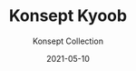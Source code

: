 ---
image_primary: "img/kyoob_collection_konsept_1-410x410.png"
image_secondary: "img/kyoob_collection_konsept-1000x400.jpg"
subtitle: "Konsept Collection"
description: "The%20Konsept%20collection%20pushes%20the%20boundaries%20of%20creativity.%20With%20its%20all%20in%20all%20classic%2C%20vintage%20and%20contemporary%20designs%2C%20it%20adapts%20to%20any%20decor.%20The%20eye%20will%20undeniably%20be%20drawn%20to%20this%20combination%20of%20lines%20exposed%20by%20a%20meticulous%20finish."
tags: 
  - "Wall Panels"
title: "Konsept Kyoob"
designer: "Finium"
href: "https://finium.ca/en/decorative-walls/kyoob/"
category: "Wall Panels"
manufacturer: "Finium"
slug: "/manufacturers/finium/wall-panels/finium-konsept-kyoob"
date: "2021-05-10"
---